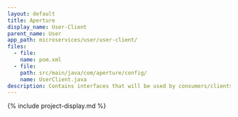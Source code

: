 ```yaml
---
layout: default
title: Aperture
display_name: User-Client
parent_name: User
app_path: microservices/user/user-client/
files:
  - file:
    name: pom.xml
  - file:
    path: src/main/java/com/aperture/config/
    name: UserClient.java
description: Contains interfaces that will be used by consumers/clients to interact with the provider.
---
```

{% include project-display.md %}